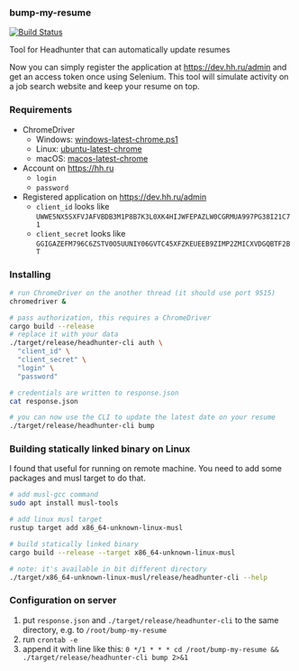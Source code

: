 ### bump-my-resume

[![Build Status](https://github.com/StackOverflowExcept1on/bump-my-resume/workflows/CI/badge.svg)](https://github.com/StackOverflowExcept1on/bump-my-resume/actions)

Tool for Headhunter that can automatically update resumes

Now you can simply register the application at https://dev.hh.ru/admin and get an access token once using Selenium. This
tool will simulate activity on a job search website and keep your resume on top.

### Requirements

- ChromeDriver
  - Windows: [windows-latest-chrome.ps1](https://github.com/stevepryde/thirtyfour/blob/main/ci/windows-latest-chrome.ps1)
  - Linux: [ubuntu-latest-chrome](https://github.com/stevepryde/thirtyfour/blob/main/ci/ubuntu-latest-chrome)
  - macOS: [macos-latest-chrome](https://github.com/stevepryde/thirtyfour/blob/main/ci/macos-latest-chrome)
- Account on https://hh.ru
  - `login`
  - `password`
- Registered application on https://dev.hh.ru/admin
  - `client_id` looks like `UWWE5NX5SXFVJAFVBDB3M1P8B7K3L0XK4HIJWFEPAZLW0CGRMUA997PG38I21C71`
  - `client_secret` looks like `GGIGAZEFM796C6ZSTV0O5UUNIY06GVTC45XFZKEUEEB9ZIMP2ZMICXVDGQBTF2BT`

### Installing

```bash
# run ChromeDriver on the another thread (it should use port 9515)
chromedriver &

# pass authorization, this requires a ChromeDriver
cargo build --release
# replace it with your data
./target/release/headhunter-cli auth \
  "client_id" \
  "client_secret" \
  "login" \
  "password"

# credentials are written to response.json
cat response.json

# you can now use the CLI to update the latest date on your resume
./target/release/headhunter-cli bump
```

### Building statically linked binary on Linux

I found that useful for running on remote machine. You need to add some packages and musl target to do that.

```bash
# add musl-gcc command
sudo apt install musl-tools

# add linux musl target
rustup target add x86_64-unknown-linux-musl

# build statically linked binary
cargo build --release --target x86_64-unknown-linux-musl

# note: it's available in bit different directory
./target/x86_64-unknown-linux-musl/release/headhunter-cli --help
```

### Configuration on server

1. put `response.json` and `./target/release/headhunter-cli` to the same directory, e.g. to `/root/bump-my-resume`
2. run `crontab -e`
3. append it with line like this: `0 */1 * * * cd /root/bump-my-resume && ./target/release/headhunter-cli bump 2>&1`
